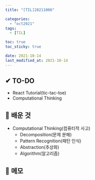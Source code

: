 ```yaml
---
title: "[TIL]20211006"

categories:
  - "oct2021"
tags:
  - [TIL]

toc: true
toc_sticky: true

date: 2021-10-14
last_modified_at: 2021-10-14
---
```


## ✔ TO-DO

- React Tutorial(tic-tac-toe)
- Computational Thinking

## 💾 배운 것

- Computational Thinking(컴퓨터적 사고)
  - Decomposition(문제 분해)
  - Pattern Recognition(패턴 인식)
  - Abstraction(추상화)
  - Algorithm(알고리즘)

## 📝 메모
